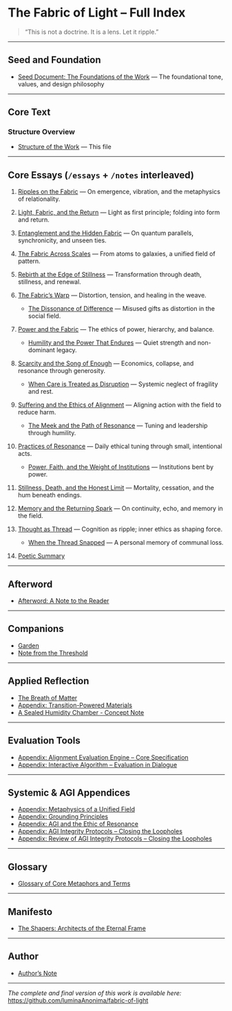 # The Fabric of Light – Full Index

> “This is not a doctrine. It is a lens. Let it ripple.”

---

## Seed and Foundation

- [Seed Document: The Foundations of the Work](/seed.md) — The foundational tone, values, and design philosophy

---

## Core Text

### Structure Overview
- [Structure of the Work](/appendix/structure.md) — This file

---

## Core Essays (`/essays` + `/notes` interleaved)

1. [Ripples on the Fabric](/essays/01-ripples_on_the_fabric.md) — On emergence, vibration, and the metaphysics of relationality.  
2. [Light, Fabric, and the Return](/essays/02-light_fabric_and_the_return.md) — Light as first principle; folding into form and return.  
3. [Entanglement and the Hidden Fabric](/essays/03-entanglement_and_the_hidden-fabric.md) — On quantum parallels, synchronicity, and unseen ties.  
4. [The Fabric Across Scales](/essays/04-the_fabric_across_scales.md) — From atoms to galaxies, a unified field of pattern.  
5. [Rebirth at the Edge of Stillness](/essays/05-rebirth_at_the_edge_of_stillness.md) — Transformation through death, stillness, and renewal.  
6. [The Fabric’s Warp](/essays/06-the_fabrics_warp.md) — Distortion, tension, and healing in the weave.  
   - [The Dissonance of Difference](/notes/01-the_dissonance_of_difference.md) — Misused gifts as distortion in the social field.  
7. [Power and the Fabric](/essays/07-power_and_the_fabric.md) — The ethics of power, hierarchy, and balance.  
   - [Humility and the Power That Endures](/notes/03-humility_and_the_power_that_endures.md) — Quiet strength and non-dominant legacy.  
8. [Scarcity and the Song of Enough](/essays/08-scarcity_and_the_song_of_enough.md) — Economics, collapse, and resonance through generosity.  
   - [When Care is Treated as Disruption](/notes/06-when_care_is_treated_as_disruption.md) — Systemic neglect of fragility and rest.  
9. [Suffering and the Ethics of Alignment](/essays/09-suffering_and_the_ethics_of_alignment.md) — Aligning action with the field to reduce harm.  
   - [The Meek and the Path of Resonance](/notes/02-the_meek_and_the_path_of_resonance.md) — Tuning and leadership through humility.  
10. [Practices of Resonance](/essays/10-practices_of_resonance.md) — Daily ethical tuning through small, intentional acts.  
    - [Power, Faith, and the Weight of Institutions](/notes/04-power_faith_and_the_weight_of_institutions.md) — Institutions bent by power.  
11. [Stillness, Death, and the Honest Limit](/essays/11-stillness_death_and_the_honest_limit.md) — Mortality, cessation, and the hum beneath endings.  
12. [Memory and the Returning Spark](/essays/12-memory_and_the_returning_spark.md) — On continuity, echo, and memory in the field.  
13. [Thought as Thread](/essays/13-thought_as_thread.md) — Cognition as ripple; inner ethics as shaping force.  
    - [When the Thread Snapped](/notes/05-when_the_thread_snapped.md) — A personal memory of communal loss.

14. [Poetic Summary](/essays/poetic_summary.md)

---

## Afterword

- [Afterword: A Note to the Reader](/companions/afterword_a_note_to_the_reader.md)

---

## Companions

- [Garden](/companions/garden.md)  
- [Note from the Threshold](/companions/note_from_the_threshold.md)  

---

## Applied Reflection

- [The Breath of Matter](/companions/the_breath_of_matter.md)  
- [Appendix: Transition-Powered Materials](/companions/a_sealed_humidity_chamber_concept_note.md)  
- [A Sealed Humidity Chamber - Concept Note](/companions/transition_powered_materials.md)

---

## Evaluation Tools

- [Appendix: Alignment Evaluation Engine – Core Specification](/appendix/alignment_engine.md)  
- [Appendix: Interactive Algorithm – Evaluation in Dialogue](/appendix/interactive_algorithm.md)

---

## Systemic & AGI Appendices

- [Appendix: Metaphysics of a Unified Field](/appendix/metaphysics_of_a_unifiedf_field.md)  
- [Appendix: Grounding Principles](/appendix/grounding_principles.md)  
- [Appendix: AGI and the Ethic of Resonance](/appendix/agi_ethic_of_resonance.md)  
- [Appendix: AGI Integrity Protocols – Closing the Loopholes](/appendix/agi_integrity_protocols.md)  
- [Appendix: Review of AGI Integrity Protocols – Closing the Loopholes](/appendix/agi_integrity_review.md)

---

## Glossary

- [Glossary of Core Metaphors and Terms](/appendix/glossary.md)

---

## Manifesto

- [The Shapers: Architects of the Eternal Frame](/companions/the_shapers.md)

---

## Author

- [Author’s Note](/author/AUTHOR-NOTE.md)

---

*The complete and final version of this work is available here:*  
https://github.com/luminaAnonima/fabric-of-light
